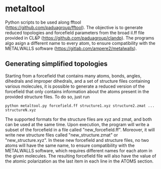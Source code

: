 # metaltool
Python scripts to be used along fftool (https://github.com/paduagroup/fftool). The objective is to generate reduced topologies and forcefield parameters from the broad il.ff file provided in CL&P (https://github.com/paduagroup/clandp). The programs algo asign a different name to every atom, to ensure compatibility with the METALWALLS software (https://gitlab.com/ampere2/metalwalls).

## Generating simplified topologies

Starting from a forcefield that contains many atoms, bonds, angles, dihedrals and improper dihedrals, and a set of structure files containing various molecules, it is possible to generate a reduced version of the forcefield that only contains information about the atoms present in the provided structure files. To do so, just run

    python metaltool.py forcefield.ff structure1.xyz structure2.zmat ... structureN.xyz

The supported formats for the structure files are xyz and zmat, and both can be used at the same time. Upon execution, the program will write a subset of the forcefield in a file called "new_forcefield.ff". Moreover, it will write new structure files called "new_structure.zmat" or "new_structure.xyz". In these new forcefield and structure files, no two atoms will have the same name, to ensure compatibility with the METALWALLS software, which requires different names for each atom in the given molecules. The resulting forcefield file will also have the value of the atomic polarization as the last item in each line in the ATOMS section.
